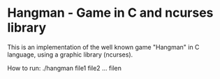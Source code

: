 # Hangman - Game in C and ncurses library

This is an implementation of the well known game "Hangman" in C language, using a graphic library (ncurses).

How to run:
./hangman file1 file2 ... filen

